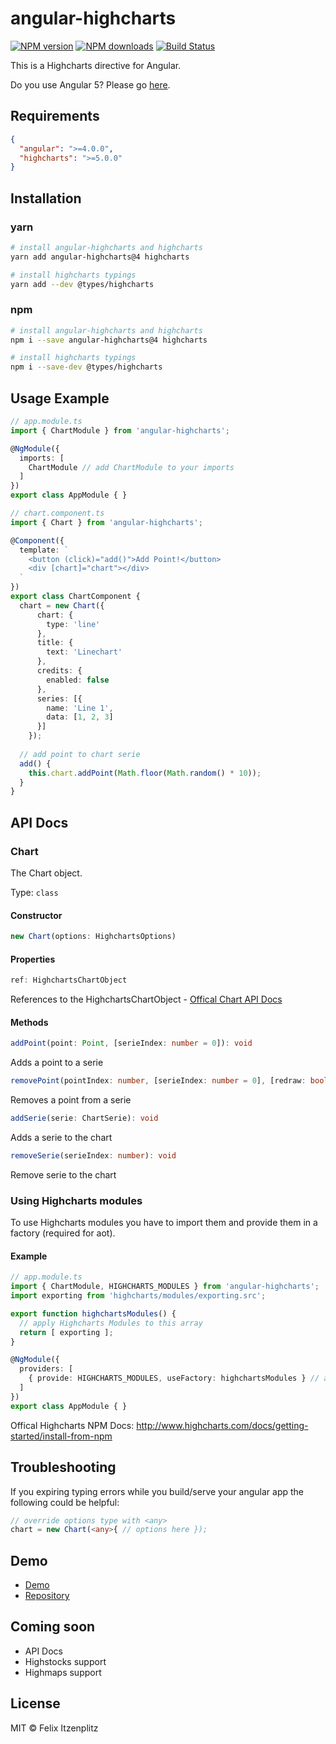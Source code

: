 # angular-highcharts

[![NPM version][npm-image]][npm-url]
[![NPM downloads][downloads-image]][downloads-url]
[![Build Status][build-image]][build-url]

This is a Highcharts directive for Angular.

Do you use Angular 5? Please go [here](https://github.com/cebor/angular-highcharts/blob/master/README.md).

## Requirements
```json
{
  "angular": ">=4.0.0",
  "highcharts": ">=5.0.0"
}
```

## Installation

### yarn

```bash
# install angular-highcharts and highcharts
yarn add angular-highcharts@4 highcharts

# install highcharts typings
yarn add --dev @types/highcharts
```

### npm

```bash
# install angular-highcharts and highcharts
npm i --save angular-highcharts@4 highcharts

# install highcharts typings
npm i --save-dev @types/highcharts
```

## Usage Example
```typescript
// app.module.ts
import { ChartModule } from 'angular-highcharts';

@NgModule({
  imports: [
    ChartModule // add ChartModule to your imports
  ]
})
export class AppModule { }
```

```typescript
// chart.component.ts
import { Chart } from 'angular-highcharts';

@Component({
  template: `
    <button (click)="add()">Add Point!</button>
    <div [chart]="chart"></div>
  `
})
export class ChartComponent {
  chart = new Chart({
      chart: {
        type: 'line'
      },
      title: {
        text: 'Linechart'
      },
      credits: {
        enabled: false
      },
      series: [{
        name: 'Line 1',
        data: [1, 2, 3]
      }]
    });
  
  // add point to chart serie
  add() {
    this.chart.addPoint(Math.floor(Math.random() * 10));
  }
}
```

## API Docs

### Chart

The Chart object.

Type: `class`

#### Constructor
```typescript
new Chart(options: HighchartsOptions)
```

#### Properties
```typescript
ref: HighchartsChartObject
```
References to the HighchartsChartObject - [Offical Chart API Docs](http://api.highcharts.com/highcharts#Chart)

#### Methods
```typescript
addPoint(point: Point, [serieIndex: number = 0]): void
```
Adds a point to a serie

```typescript
removePoint(pointIndex: number, [serieIndex: number = 0], [redraw: boolean = true], [shift: boolean = false]): void
```
Removes a point from a serie

```typescript
addSerie(serie: ChartSerie): void
```
Adds a serie to the chart

```typescript
removeSerie(serieIndex: number): void
```
Remove serie to the chart

### Using Highcharts modules
To use Highcharts modules you have to import them and provide them in a factory (required for aot).

#### Example
```typescript
// app.module.ts
import { ChartModule, HIGHCHARTS_MODULES } from 'angular-highcharts';
import exporting from 'highcharts/modules/exporting.src';

export function highchartsModules() {
  // apply Highcharts Modules to this array
  return [ exporting ];
}

@NgModule({
  providers: [
    { provide: HIGHCHARTS_MODULES, useFactory: highchartsModules } // add as factory to your providers
  ]
})
export class AppModule { }
```


Offical Highcharts NPM Docs: http://www.highcharts.com/docs/getting-started/install-from-npm

## Troubleshooting

If you expiring typing errors while you build/serve your angular app the following could be helpful:

```ts
// override options type with <any>
chart = new Chart(<any>{ // options here });
```

## Demo
* [Demo](http://ng.stkn.org/chart)
* [Repository](https://github.com/cebor/angular-highcharts-demo)

## Coming soon
* API Docs
* Highstocks support
* Highmaps support

## License
MIT © Felix Itzenplitz

[npm-image]: https://img.shields.io/npm/v/angular-highcharts.svg
[npm-url]: https://npmjs.org/package/angular-highcharts
[downloads-image]: https://img.shields.io/npm/dt/angular-highcharts.svg
[downloads-url]: https://npmjs.org/package/angular-highcharts
[build-image]: https://travis-ci.org/cebor/angular-highcharts.svg?branch=master
[build-url]: https://travis-ci.org/cebor/angular-highcharts
